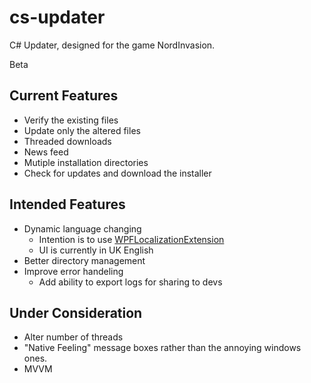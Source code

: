 cs-updater
======
C# Updater, designed for the game NordInvasion.

Beta

Current Features
-----
* Verify the existing files
* Update only the altered files
* Threaded downloads
* News feed
* Mutiple installation directories
* Check for updates and download the installer

Intended Features
-----

* Dynamic language changing
  * Intention is to use [WPFLocalizationExtension](https://github.com/SeriousM/WPFLocalizationExtension)
  * UI is currently in UK English
* Better directory management
* Improve error handeling
  * Add ability to export logs for sharing to devs
  
Under Consideration
-----

* Alter number of threads
* "Native Feeling" message boxes rather than the annoying windows ones.
* MVVM
